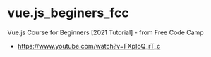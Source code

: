 # vue.js_beginers_fcc

Vue.js Course for Beginners [2021 Tutorial] - from Free Code Camp 
- https://www.youtube.com/watch?v=FXpIoQ_rT_c
